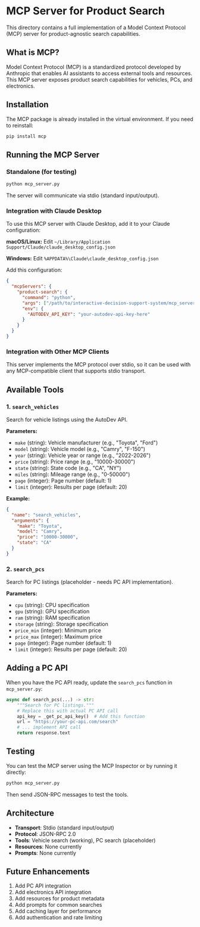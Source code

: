 # MCP Server for Product Search

This directory contains a full implementation of a Model Context Protocol (MCP) server for product-agnostic search capabilities.

## What is MCP?

Model Context Protocol (MCP) is a standardized protocol developed by Anthropic that enables AI assistants to access external tools and resources. This MCP server exposes product search capabilities for vehicles, PCs, and electronics.

## Installation

The MCP package is already installed in the virtual environment. If you need to reinstall:

```bash
pip install mcp
```

## Running the MCP Server

### Standalone (for testing)

```bash
python mcp_server.py
```

The server will communicate via stdio (standard input/output).

### Integration with Claude Desktop

To use this MCP server with Claude Desktop, add it to your Claude configuration:

**macOS/Linux:**
Edit `~/Library/Application Support/Claude/claude_desktop_config.json`

**Windows:**
Edit `%APPDATA%\Claude\claude_desktop_config.json`

Add this configuration:

```json
{
  "mcpServers": {
    "product-search": {
      "command": "python",
      "args": ["/path/to/interactive-decision-support-system/mcp_server.py"],
      "env": {
        "AUTODEV_API_KEY": "your-autodev-api-key-here"
      }
    }
  }
}
```

### Integration with Other MCP Clients

This server implements the MCP protocol over stdio, so it can be used with any MCP-compatible client that supports stdio transport.

## Available Tools

### 1. `search_vehicles`

Search for vehicle listings using the AutoDev API.

**Parameters:**
- `make` (string): Vehicle manufacturer (e.g., "Toyota", "Ford")
- `model` (string): Vehicle model (e.g., "Camry", "F-150")
- `year` (string): Vehicle year or range (e.g., "2022-2026")
- `price` (string): Price range (e.g., "10000-30000")
- `state` (string): State code (e.g., "CA", "NY")
- `miles` (string): Mileage range (e.g., "0-50000")
- `page` (integer): Page number (default: 1)
- `limit` (integer): Results per page (default: 20)

**Example:**
```json
{
  "name": "search_vehicles",
  "arguments": {
    "make": "Toyota",
    "model": "Camry",
    "price": "10000-30000",
    "state": "CA"
  }
}
```

### 2. `search_pcs`

Search for PC listings (placeholder - needs PC API implementation).

**Parameters:**
- `cpu` (string): CPU specification
- `gpu` (string): GPU specification
- `ram` (string): RAM specification
- `storage` (string): Storage specification
- `price_min` (integer): Minimum price
- `price_max` (integer): Maximum price
- `page` (integer): Page number (default: 1)
- `limit` (integer): Results per page (default: 20)

## Adding a PC API

When you have the PC API ready, update the `search_pcs` function in `mcp_server.py`:

```python
async def search_pcs(...) -> str:
    """Search for PC listings."""
    # Replace this with actual PC API call
    api_key = _get_pc_api_key()  # Add this function
    url = "https://your-pc-api.com/search"
    # ... implement API call
    return response.text
```

## Testing

You can test the MCP server using the MCP Inspector or by running it directly:

```bash
python mcp_server.py
```

Then send JSON-RPC messages to test the tools.

## Architecture

- **Transport**: Stdio (standard input/output)
- **Protocol**: JSON-RPC 2.0
- **Tools**: Vehicle search (working), PC search (placeholder)
- **Resources**: None currently
- **Prompts**: None currently

## Future Enhancements

1. Add PC API integration
2. Add electronics API integration
3. Add resources for product metadata
4. Add prompts for common searches
5. Add caching layer for performance
6. Add authentication and rate limiting


